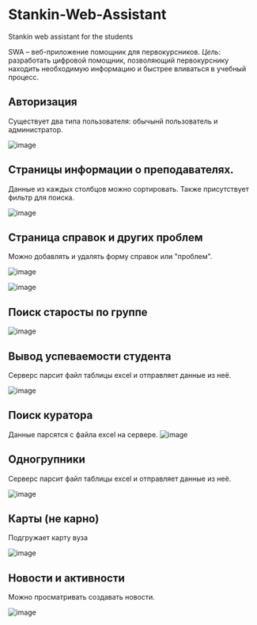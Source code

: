 # Stankin-Web-Assistant
Stankin web assistant for the students

SWA – веб-приложение помощник для первокурсников. 
*Цель*: разработать цифровой помощник, позволяющий первокурснику находить необходимую информацию и быстрее вливаться в
учебный процесс.

## Авторизация
Существует два типа пользователя: обычынй пользователь и администратор.

![image](https://user-images.githubusercontent.com/31378456/170855244-54c35b58-d690-479a-aa74-c40282668922.png)

## Страницы информации о преподавателях.
Данные из каждых столбцов можно сортировать. Также присутствует фильтр для поиска.

![image](https://user-images.githubusercontent.com/31378456/170855273-16666fc7-a41a-40ca-8a81-73748a53733a.png)

## Страница справок и других проблем
Можно добавлять и удалять форму справок или "проблем".

![image](https://user-images.githubusercontent.com/31378456/170855327-aefa7d76-edf9-4abb-ac55-7426fb0ae613.png)

![image](https://user-images.githubusercontent.com/31378456/170855374-4ac6b4ef-b07a-4235-aa76-818fe29c6265.png)

## Поиск старосты по группе
 ![image](https://user-images.githubusercontent.com/31378456/170855390-838e7ce2-d585-40b8-acfa-8376b7ed063d.png)
 
## Вывод успеваемости студента
Серверс парсит файл таблицы excel и отправляет данные из неё.

![image](https://user-images.githubusercontent.com/31378456/170855401-b824c722-feb6-48dd-814b-eb21182a090c.png)

## Поиск куратора
Данные парсятся с файла excel на сервере.
![image](https://user-images.githubusercontent.com/31378456/170855434-1d6630c0-cabd-4d6c-b087-a4bc647079be.png)

## Одногрупники
Серверс парсит файл таблицы excel и отправляет данные из неё.

![image](https://user-images.githubusercontent.com/31378456/170855452-e759b4b4-daa1-4f1a-ad30-a9a032e9c8fa.png)

## Карты (не карно)
Подгружает карту вуза

![image](https://user-images.githubusercontent.com/31378456/170855466-4e12b5e1-d12b-477e-b477-ba8f86a1091a.png)

## Новости и активности
Можно просматривать создавать новости.

![image](https://user-images.githubusercontent.com/31378456/170855493-9a47bfba-d7ea-4004-a4bb-521c52bbf841.png)

